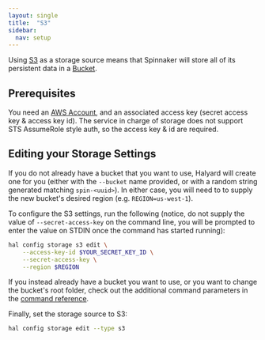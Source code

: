 ```yaml
---
layout: single
title:  "S3"
sidebar:
  nav: setup
---
```


Using [S3](https://aws.amazon.com/s3/) as a 
storage source means that Spinnaker will store all of its persistent data in a
[Bucket](https://aws.amazon.com/s3/details/). 

## Prerequisites

You need an [AWS Account](https://aws.amazon.com/account/), and an associated
access key (secret access key & access key id). The service in charge of
storage does not support STS AssumeRole style auth, so the access key & id are
required.

## Editing your Storage Settings

If you do not already have a bucket that you want to use, Halyard will create
one for you (either with the `--bucket` name provided, or with a random string
generated matching `spin-<uuid>`). In either case, you will need to
to supply the new bucket's desired region (e.g. `REGION=us-west-1`).

To configure the S3 settings, run the following (notice, do not supply the
value of `--secret-access-key` on the command line, you will be prompted to
enter the value on STDIN once the command has started running):

```bash
hal config storage s3 edit \
    --access-key-id $YOUR_SECRET_KEY_ID \
    --secret-access-key \
    --region $REGION
```

If you instead already have a bucket you want to use, or you want to change the
bucket's root folder, check out the additional command parameters in the
[command reference](/reference/halyard/commands#hal-config-storage-s3-edit).

Finally, set the storage source to S3:

```bash
hal config storage edit --type s3
```
